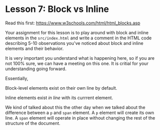 # Lesson 7: Block vs Inline

Read this first: https://www.w3schools.com/html/html_blocks.asp

Your assignment for this lesson is to play around with block and inline elements in the `src/index.html` and write a comment in the HTML code describing 5-10 observations you've noticed about block and inline elements and their behavior.

It is very important you understand what is happening here, so if you are not 100% sure, we can have a meeting on this one. It is critial for your understanding going forward.

Essentially,

Block-level elements exist on their own line by default. 

Inline elements exist *in line* with its currrent element.

We kind of talked about this the other day when we talked about the difference between a `p` and `span` element. A `p` element will create its own line. A `span` element will operate in place without changing the rest of the structure of the document.